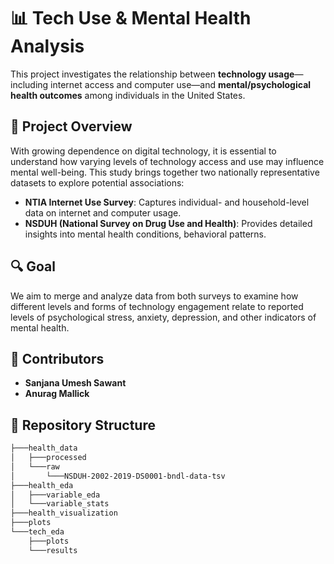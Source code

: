 # 📊 Tech Use & Mental Health Analysis

This project investigates the relationship between **technology usage**—including internet access and computer use—and **mental/psychological health outcomes** among individuals in the United States.

## 🧠 Project Overview

With growing dependence on digital technology, it is essential to understand how varying levels of technology access and use may influence mental well-being. This study brings together two nationally representative datasets to explore potential associations:

- **NTIA Internet Use Survey**: Captures individual- and household-level data on internet and computer usage.
- **NSDUH (National Survey on Drug Use and Health)**: Provides detailed insights into mental health conditions, behavioral patterns.

## 🔍 Goal

We aim to merge and analyze data from both surveys to examine how different levels and forms of technology engagement relate to reported levels of psychological stress, anxiety, depression, and other indicators of mental health.


## 👥 Contributors

- **Sanjana Umesh Sawant**
- **Anurag Mallick**


## 📁 Repository Structure
```bash
├───health_data
│   ├───processed
│   └───raw
│       └───NSDUH-2002-2019-DS0001-bndl-data-tsv
├───health_eda
│   ├───variable_eda
│   └───variable_stats
├───health_visualization
├───plots
└───tech_eda
    ├───plots
    └───results
```
